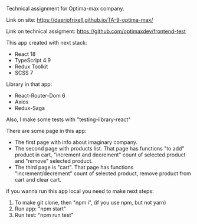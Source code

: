 Technical assignment for Optima-max company.

Link on site: https://daeriofrixell.github.io/TA-9-optima-max/

Link on technical assigment: https://github.com/optimaxdev/frontend-test

This app created with next stack:
- React 18
- TypeScript 4.9
- Redux Toolkit
- SCSS 7

Library in that app: 
- React-Router-Dom 6
- Axios
- Redux-Saga

Also, I make some tests with "testing-library-react"

There are some page in this app:
- The first page with info about imaginary company.
- The second page with products list. That page has functions "to add" product in cart, "increment and decrement" count of selected product and "remove" selected product.
- The third page is "cart".  That page has functions "increment/decrement" count of selected product, remove product from cart and clear cart.

If you wanna run this app local you need to make next steps:
1. To make git clone, then "npm i", (if you use npm, but not yarn)
2. Run app: "npm start" 
3. Run test: "npm run test"




